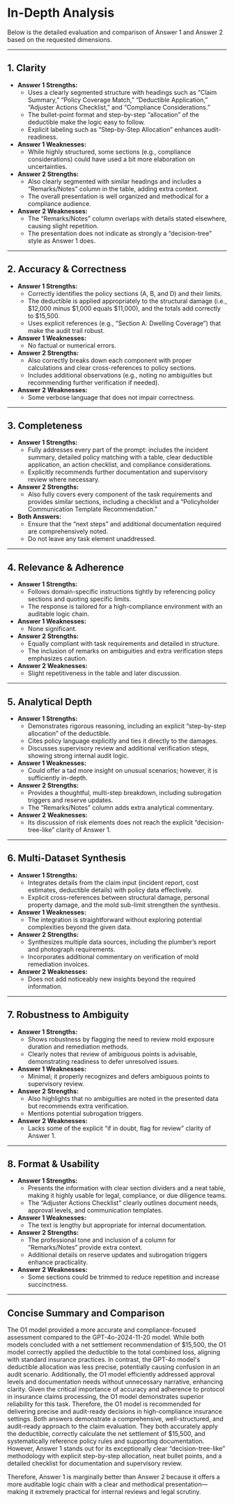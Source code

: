 # In-Depth Analysis

Below is the detailed evaluation and comparison of Answer 1 and Answer 2 based on the requested dimensions.

---

## 1. Clarity

- **Answer 1 Strengths:**
  - Uses a clearly segmented structure with headings such as “Claim Summary,” “Policy Coverage Match,” “Deductible Application,” “Adjuster Actions Checklist,” and “Compliance Considerations.”
  - The bullet-point format and step-by-step “allocation” of the deductible make the logic easy to follow.
  - Explicit labeling such as “Step-by-Step Allocation” enhances audit-readiness.
- **Answer 1 Weaknesses:**
  - While highly structured, some sections (e.g., compliance considerations) could have used a bit more elaboration on uncertainties.
- **Answer 2 Strengths:**
  - Also clearly segmented with similar headings and includes a “Remarks/Notes” column in the table, adding extra context.
  - The overall presentation is well organized and methodical for a compliance audience.
- **Answer 2 Weaknesses:**
  - The “Remarks/Notes” column overlaps with details stated elsewhere, causing slight repetition.
  - The presentation does not indicate as strongly a “decision-tree” style as Answer 1 does.

---

## 2. Accuracy & Correctness

- **Answer 1 Strengths:**
  - Correctly identifies the policy sections (A, B, and D) and their limits.
  - The deductible is applied appropriately to the structural damage (i.e., $12,000 minus $1,000 equals $11,000), and the totals add correctly to $15,500.
  - Uses explicit references (e.g., “Section A: Dwelling Coverage”) that make the audit trail robust.
- **Answer 1 Weaknesses:**
  - No factual or numerical errors.
- **Answer 2 Strengths:**
  - Also correctly breaks down each component with proper calculations and clear cross-references to policy sections.
  - Includes additional observations (e.g., noting no ambiguities but recommending further verification if needed).
- **Answer 2 Weaknesses:**
  - Some verbose language that does not impair correctness.

---

## 3. Completeness

- **Answer 1 Strengths:**
  - Fully addresses every part of the prompt: includes the incident summary, detailed policy matching with a table, clear deductible application, an action checklist, and compliance considerations.
  - Explicitly recommends further documentation and supervisory review where necessary.
- **Answer 2 Strengths:**
  - Also fully covers every component of the task requirements and provides similar sections, including a checklist and a “Policyholder Communication Template Recommendation.”
- **Both Answers:**
  - Ensure that the “next steps” and additional documentation required are comprehensively noted.
  - Do not leave any task element unaddressed.

---

## 4. Relevance & Adherence

- **Answer 1 Strengths:**
  - Follows domain-specific instructions tightly by referencing policy sections and quoting specific limits.
  - The response is tailored for a high-compliance environment with an auditable logic chain.
- **Answer 1 Weaknesses:**
  - None significant.
- **Answer 2 Strengths:**
  - Equally compliant with task requirements and detailed in structure.
  - The inclusion of remarks on ambiguities and extra verification steps emphasizes caution.
- **Answer 2 Weaknesses:**
  - Slight repetitiveness in the table and later discussion.
  
---

## 5. Analytical Depth

- **Answer 1 Strengths:**
  - Demonstrates rigorous reasoning, including an explicit “step-by-step allocation” of the deductible.
  - Cites policy language explicitly and ties it directly to the damages.
  - Discusses supervisory review and additional verification steps, showing strong internal audit logic.
- **Answer 1 Weaknesses:**
  - Could offer a tad more insight on unusual scenarios; however, it is sufficiently in-depth.
- **Answer 2 Strengths:**
  - Provides a thoughtful, multi-step breakdown, including subrogation triggers and reserve updates.
  - The “Remarks/Notes” column adds extra analytical commentary.
- **Answer 2 Weaknesses:**
  - Its discussion of risk elements does not reach the explicit “decision-tree-like” clarity of Answer 1.

---

## 6. Multi-Dataset Synthesis

- **Answer 1 Strengths:**
  - Integrates details from the claim input (incident report, cost estimates, deductible details) with policy data effectively.
  - Explicit cross-references between structural damage, personal property damage, and the mold sub-limit strengthen the synthesis.
- **Answer 1 Weaknesses:**
  - The integration is straightforward without exploring potential complexities beyond the given data.
- **Answer 2 Strengths:**
  - Synthesizes multiple data sources, including the plumber’s report and photograph requirements.
  - Incorporates additional commentary on verification of mold remediation invoices.
- **Answer 2 Weaknesses:**
  - Does not add noticeably new insights beyond the required information.

---

## 7. Robustness to Ambiguity

- **Answer 1 Strengths:**
  - Shows robustness by flagging the need to review mold exposure duration and remediation methods.
  - Clearly notes that review of ambiguous points is advisable, demonstrating readiness to defer unresolved issues.
- **Answer 1 Weaknesses:**
  - Minimal; it properly recognizes and defers ambiguous points to supervisory review.
- **Answer 2 Strengths:**
  - Also highlights that no ambiguities are noted in the presented data but recommends extra verification.
  - Mentions potential subrogation triggers.
- **Answer 2 Weaknesses:**
  - Lacks some of the explicit “if in doubt, flag for review” clarity of Answer 1.

---

## 8. Format & Usability

- **Answer 1 Strengths:**
  - Presents the information with clear section dividers and a neat table, making it highly usable for legal, compliance, or due diligence teams.
  - The “Adjuster Actions Checklist” clearly outlines document needs, approval levels, and communication templates.
- **Answer 1 Weaknesses:**
  - The text is lengthy but appropriate for internal documentation.
- **Answer 2 Strengths:**
  - The professional tone and inclusion of a column for “Remarks/Notes” provide extra context.
  - Additional details on reserve updates and subrogation triggers enhance practicality.
- **Answer 2 Weaknesses:**
  - Some sections could be trimmed to reduce repetition and increase succinctness.

---

## Concise Summary and Comparison

The O1 model provided a more accurate and compliance-focused assessment compared to the GPT-4o-2024-11-20 model. While both models concluded with a net settlement recommendation of $15,500, the O1 model correctly applied the deductible to the total combined loss, aligning with standard insurance practices. In contrast, the GPT-4o model's deductible allocation was less precise, potentially causing confusion in an audit scenario. Additionally, the O1 model efficiently addressed approval levels and documentation needs without unnecessary narrative, enhancing clarity. Given the critical importance of accuracy and adherence to protocol in insurance claims processing, the O1 model demonstrates superior reliability for this task. Therefore, the O1 model is recommended for delivering precise and audit-ready decisions in high-compliance insurance settings.
Both answers demonstrate a comprehensive, well-structured, and audit-ready approach to the claim evaluation. They both accurately apply the deductible, correctly calculate the net settlement of $15,500, and systematically reference policy rules and supporting documentation. However, Answer 1 stands out for its exceptionally clear “decision-tree-like” methodology with explicit step-by-step allocation, neat bullet points, and a detailed checklist for documentation and supervisory review.

Therefore, Answer 1 is marginally better than Answer 2 because it offers a more auditable logic chain with a clear and methodical presentation—making it extremely practical for internal reviews and legal scrutiny.